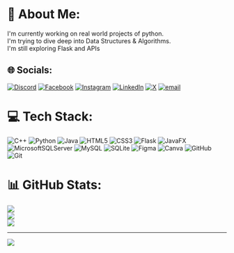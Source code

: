 # 💫 About Me:
I'm currently working on real world projects of python.<br>I'm trying to dive deep into Data Structures & Algorithms.<br>I'm still exploring Flask and APIs


## 🌐 Socials:
[![Discord](https://img.shields.io/badge/Discord-%237289DA.svg?logo=discord&logoColor=white)](https://discord.gg/asad_abbas_se_2006) [![Facebook](https://img.shields.io/badge/Facebook-%231877F2.svg?logo=Facebook&logoColor=white)](https://facebook.com/asadabbasse2006) [![Instagram](https://img.shields.io/badge/Instagram-%23E4405F.svg?logo=Instagram&logoColor=white)](https://instagram.com/asadabbasse2006) [![LinkedIn](https://img.shields.io/badge/LinkedIn-%230077B5.svg?logo=linkedin&logoColor=white)](https://linkedin.com/in/asadabbasse2006) [![X](https://img.shields.io/badge/X-black.svg?logo=X&logoColor=white)](https://x.com/asadabbasse2006) [![email](https://img.shields.io/badge/Email-D14836?logo=gmail&logoColor=white)](mailto:asadse2006@gmail.com) 

# 💻 Tech Stack:
![C++](https://img.shields.io/badge/c++-%2300599C.svg?style=for-the-badge&logo=c%2B%2B&logoColor=white) ![Python](https://img.shields.io/badge/python-3670A0?style=for-the-badge&logo=python&logoColor=ffdd54) ![Java](https://img.shields.io/badge/java-%23ED8B00.svg?style=for-the-badge&logo=openjdk&logoColor=white) ![HTML5](https://img.shields.io/badge/html5-%23E34F26.svg?style=for-the-badge&logo=html5&logoColor=white) ![CSS3](https://img.shields.io/badge/css3-%231572B6.svg?style=for-the-badge&logo=css3&logoColor=white) ![Flask](https://img.shields.io/badge/flask-%23000.svg?style=for-the-badge&logo=flask&logoColor=white) ![JavaFX](https://img.shields.io/badge/javafx-%23FF0000.svg?style=for-the-badge&logo=javafx&logoColor=white) ![MicrosoftSQLServer](https://img.shields.io/badge/Microsoft%20SQL%20Server-CC2927?style=for-the-badge&logo=microsoft%20sql%20server&logoColor=white) ![MySQL](https://img.shields.io/badge/mysql-4479A1.svg?style=for-the-badge&logo=mysql&logoColor=white) ![SQLite](https://img.shields.io/badge/sqlite-%2307405e.svg?style=for-the-badge&logo=sqlite&logoColor=white) ![Figma](https://img.shields.io/badge/figma-%23F24E1E.svg?style=for-the-badge&logo=figma&logoColor=white) ![Canva](https://img.shields.io/badge/Canva-%2300C4CC.svg?style=for-the-badge&logo=Canva&logoColor=white) ![GitHub](https://img.shields.io/badge/github-%23121011.svg?style=for-the-badge&logo=github&logoColor=white) ![Git](https://img.shields.io/badge/git-%23F05033.svg?style=for-the-badge&logo=git&logoColor=white)
# 📊 GitHub Stats:
![](https://github-readme-stats.vercel.app/api?username=asadabbasse2006&theme=dark&hide_border=false&include_all_commits=true&count_private=false)<br/>
![](https://nirzak-streak-stats.vercel.app/?user=asadabbasse2006&theme=dark&hide_border=false)<br/>
![](https://github-readme-stats.vercel.app/api/top-langs/?username=asadabbasse2006&theme=dark&hide_border=false&include_all_commits=true&count_private=false&layout=compact)

---
[![](https://visitcount.itsvg.in/api?id=asadabbasse2006&icon=0&color=0)](https://visitcount.itsvg.in)

<!-- Proudly created with GPRM ( https://gprm.itsvg.in ) -->
